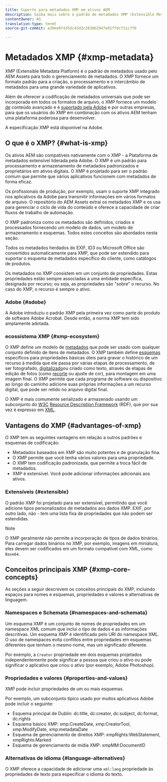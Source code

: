 ```yaml
---
title: Suporte para metadados XMP em ativos AEM
description: Saiba mais sobre o padrão de metadados XMP (Extensible Metadata Platform) usado pelo AEM Assets para gerenciamento de metadados. O XMP fornece um formato padrão para a criação, o processamento e o intercâmbio de metadados para uma grande variedade de aplicativos.
contentOwner: AG
translation-type: tm+mt
source-git-commit: a39ee0f435dc43d2c2830b2947e91ffdcf11c7f6

---
```



# Metadados XMP {#xmp-metadata}

XMP (Extensible Metadata Platform) é o padrão de metadados usado pelo AEM Assets para todo o gerenciamento de metadados. O XMP fornece um formato padrão para a criação, o processamento e o intercâmbio de metadados para uma grande variedade de aplicativos.

Além de oferecer a codificação de metadados universais que pode ser incorporada em todos os formatos de arquivo, o XMP fornece um modelo [de](xmp.md#xmp-core-concepts) conteúdo avançado e é [suportado pela Adobe](xmp.md#advantages-of-xmp) e por outras empresas, para que os usuários do XMP em combinação com os ativos AEM tenham uma plataforma poderosa para desenvolver.

A especificação [](https://www.adobe.com/devnet/xmp.html) XMP está disponível na Adobe.

## O que é o XMP? {#what-is-xmp}

Os ativos AEM são compatíveis nativamente com o XMP - a Plataforma de metadados extensível liderada pela Adobe. O XMP é um padrão para processamento e armazenamento de metadados padronizados e proprietários em ativos digitais. O XMP é projetado para ser o padrão comum que permite que vários aplicativos funcionem com metadados de forma eficaz.

Os profissionais de produção, por exemplo, usam o suporte XMP integrado nos aplicativos da Adobe para transmitir informações em vários formatos de arquivo. O repositório do AEM Assets extrai os metadados XMP e os usa para gerenciar o ciclo de vida do conteúdo e oferece a capacidade de criar fluxos de trabalho de automação.

O XMP padroniza como os metadados são definidos, criados e processados fornecendo um modelo de dados, um modelo de armazenamento e esquemas. Todos estes conceitos são abordados nesta seção.

Todos os metadados herdados do EXIF, ID3 ou Microsoft Office são convertidos automaticamente para XMP, que pode ser estendido para suportar o esquema de metadados específico do cliente, como catálogos de produtos.

Os metadados no XMP consistem em um conjunto de propriedades. Estas propriedades estão sempre associadas a uma entidade específica, designada por recurso; ou seja, as propriedades são &quot;sobre&quot; o recurso. No caso do XMP, o recurso é sempre o ativo.

### Adobe {#adobe}

A Adobe introduziu o padrão XMP pela primeira vez como parte do produto de software Adobe Acrobat. Desde então, a norma XMP tem sido amplamente adotada.

### ecossistema XMP {#xmp-ecosystem}

O XMP define um modelo de [metadados](https://en.wikipedia.org/wiki/Metadata) que pode ser usado com qualquer conjunto definido de itens de metadados. O XMP também define [esquemas](https://en.wikipedia.org/wiki/XML_schema) específicos para propriedades básicas úteis para gravar o histórico de um recurso à medida que ele passa por várias etapas de processamento, de ser fotografado, [digitalizado](https://en.wikipedia.org/wiki/Image_scanner)ou criado como texto, através de etapas de edição de fotos (como [recorte](https://en.wikipedia.org/wiki/Cropping_%28image%29) ou ajuste de cor), para montagem em uma imagem final. O XMP permite que cada programa de software ou dispositivo ao longo do caminho adicione suas próprias informações a um recurso digital, que pode ser retido no arquivo digital final.

O XMP é mais comumente serializado e armazenado usando um subconjunto do [W3C](https://en.wikipedia.org/wiki/World_Wide_Web_Consortium) [Resource Description Framework](https://en.wikipedia.org/wiki/Resource_Description_Framework) (RDF), que por sua vez é expresso em [XML](https://en.wikipedia.org/wiki/XML).

## Vantagens do XMP {#advantages-of-xmp}

O XMP tem as seguintes vantagens em relação a outros padrões e esquemas de codificação:

* Metadados baseados em XMP são muito potentes e de granulação fina.
* O XMP permite que você tenha vários valores para uma propriedade.
* O XMP tem codificação padronizada, que permite a troca fácil de metadados.
* XMP é extensível. Você pode adicionar informações adicionais aos ativos.

### Extensíveis {#extensible}

O padrão XMP foi projetado para ser extensível, permitindo que você adicione tipos personalizados de metadados aos dados XMP. EXIF, por outro lado, não - tem uma lista fixa de propriedades que não podem ser estendidas.

>[!NOTE]
>
>O XMP geralmente não permite a incorporação de tipos de dados binários. Para carregar dados binários no XMP, por exemplo, imagens em miniatura, eles devem ser codificados em um formato compatível com XML, como `Base64`.

## Conceitos principais XMP {#xmp-core-concepts}

As seções a seguir descrevem os conceitos principais do XMP, incluindo espaços para nomes e esquemas, propriedades e valores e alternativas de linguagem.

### Namespaces e Schemata {#namespaces-and-schemata}

Um esquema XMP é um conjunto de nomes de propriedades em um namespace XML comum que inclui o tipo de dados e as informações descritivas. Um esquema XMP é identificado pelo URI do namespace XML. O uso de namespaces evita conflitos entre propriedades em esquemas diferentes que tenham o mesmo nome, mas um significado diferente.

Por exemplo, a `Creator` propriedade em dois esquemas projetados independentemente pode significar a pessoa que criou o ativo ou pode significar o aplicativo que criou o ativo (por exemplo, Adobe Photoshop).

### Propriedades e valores {#properties-and-values}

XMP pode incluir propriedades de um ou mais esquemas.

Por exemplo, um subconjunto típico usado por muitos aplicativos Adobe pode incluir o seguinte:

* Esquema principal de Dublin: dc:title, dc:creator, dc:subject, dc:format, dc:rights
* Esquema básico XMP: xmp:CreateDate, xmp:CreatorTool, xmp:ModifyDate, xmp:metadataDate
* Esquema de gerenciamento de direitos XMP: xmpRights:WebStatement, xmpRights:Marked
* Esquema de gerenciamento de mídia XMP: xmpMM:DocumentID

### Alternativas de idioma {#language-alternatives}

O XMP oferece a capacidade de adicionar uma `xml:lang` propriedade às propriedades de texto para especificar o idioma do texto.
